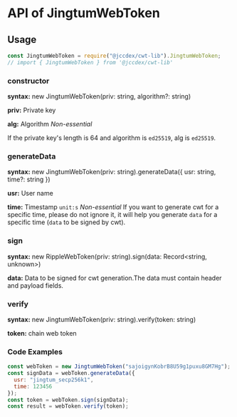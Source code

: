 # API of JingtumWebToken

## Usage

```javascript
const JingtumWebToken = require("@jccdex/cwt-lib").JingtumWebToken;
// import { JingtumWebToken } from '@jccdex/cwt-lib'
```

### constructor

**syntax:** new JingtumWebToken(priv: string, algorithm?: string)

**priv:** Private key

**alg:** Algorithm _Non-essential_

If the private key's length is 64 and algorithm is `ed25519`, alg is `ed25519`.

### generateData

**syntax:** new JingtumWebToken(priv: string).generateData({ usr: string, time?: string })

**usr:** User name

**time:** Timestamp `unit:s` _Non-essential_
If you want to generate cwt for a specific time, please do not ignore it, it will help you generate `data` for a specific time (`data` to be signed by cwt).

### sign

**syntax:** new RippleWebToken(priv: string).sign(data: Record<string, unknown>)

**data:** Data to be signed for cwt generation.The data must contain header and payload fields.

### verify

**syntax:** new JingtumWebToken(priv: string).verify(token: string)

**token:** chain web token

### Code Examples

```javascript
const webToken = new JingtumWebToken("sajoigynKobrB8U59g1puxu8GM7Hg");
const signData = webToken.generateData({
  usr: "jingtum_secp256k1",
  time: 123456
});
const token = webToken.sign(signData);
const result = webToken.verify(token);
```
